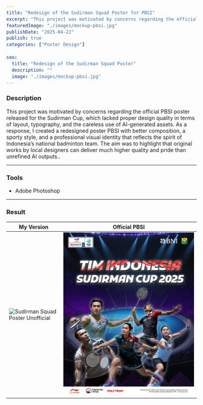 ```yaml
---
title: "Redesign of the Sudirman Squad Poster for PBSI"
excerpt: "This project was motivated by concerns regarding the official PBSI poster released for the Sudirman Cup, which lacked proper design quality in terms of layout, typography, and the careless use of AI-generated assets. As a response, I created a redesigned poster PBSI with"
featuredImage: "./images/mockup-pbsi.jpg"
publishDate: "2025-04-22"
publish: true
categories: ["Poster Design"]

seo:
  title: "Redesign of the Sudirman Squad Poster"
  description: ""
  image: "./images/mockup-pbsi.jpg"
---
```


### Description
This project was motivated by concerns regarding the official PBSI poster released for the Sudirman Cup, which lacked proper design quality in terms of layout, typography, and the careless use of AI-generated assets. As a response, I created a redesigned poster PBSI with better composition, a sporty style, and a professional visual identity that reflects the spirit of Indonesia’s national badminton team. The aim was to highlight that original works by local designers can deliver much higher quality and pride than unrefined AI outputs..

---

### Tools
- Adobe Photoshop

---

### Result
|My Version|Official PBSI|
|----------|----------|
| ![Sudirman Squad Poster Unofficial](./images/poster-pbsi.png) | ![Sudirman Squad Poster Official](./images/pbsi.jpg) |